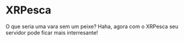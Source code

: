 # XRPesca
O que seria uma vara sem um peixe? Haha, agora com o XRPesca seu servidor pode ficar mais interresante!
